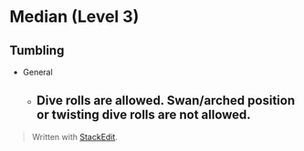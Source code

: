 # Median (Level 3)

## Tumbling

- General
	- Dive rolls are allowed. Swan/arched position or twisting dive rolls are not allowed. 
		- 


> Written with [StackEdit](https://stackedit.io/).
<!--stackedit_data:
eyJoaXN0b3J5IjpbLTE1MjQ2ODk3NzksNDU5Njc2MjIzXX0=
-->